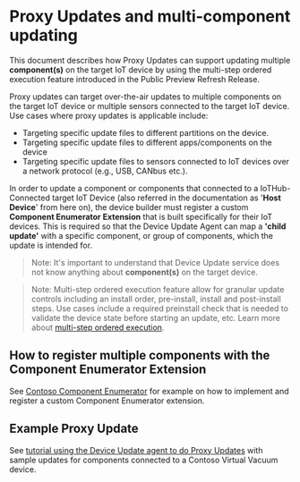 # Proxy Updates and multi-component updating

This document describes how Proxy Updates can support updating multiple **component(s)** on the target IoT device by using the multi-step ordered execution feature introduced in the Public Preview Refresh Release.  

Proxy updates can target over-the-air updates to multiple components on the target IoT device or multiple sensors connected to the target IoT device. Use cases where proxy updates is applicable include:

* Targeting specific update files to different partitions on the device.
* Targeting specific update files to different apps/components on the device  
* Targeting specific update files to sensors connected to IoT devices over a network protocol (e.g., USB, CANbus etc.).

In order to update a component or components that connected to a IoTHub-Connected target IoT Device (also referred in the documentation as '**Host Device**' from here on), the device builder must register a custom **Component Enumerator Extension** that is built specifically for their IoT devices. This is required so that the Device Update Agent can map a **'child update'** with a specific component, or group of components, which the update is intended for.  

> Note: It's important to understand that Device Update service does not know anything about **component(s)** on the target device.

> Note: Multi-step ordered execution feature allow for granular update controls including an install order, pre-install, install and post-install steps. Use cases include
> a required preinstall check that is needed to validate the device state before starting an update, etc. Learn more about [multi-step ordered execution](../agent-reference/update-manifest-v4-schema.md).

## How to register multiple components with the Component Enumerator Extension

See [Contoso Component Enumerator](../../src/extensions/component-enumerators/examples/contoso-component-enumerator/README.md) for example on how to implement and register a custom Component Enumerator extension.

## Example Proxy Update

See [tutorial using the Device Update agent to do Proxy Updates](../../src/extensions/component-enumerators/examples/contoso-component-enumerator/demo/README.md) with sample updates for components connected to a Contoso Virtual Vacuum device.
